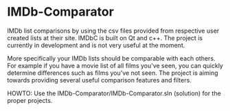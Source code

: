IMDb-Comparator
===============
IMDb list comparisons by using the csv files provided from respective user created lists at their site. IMDbC is built on Qt and c++. The project is currently in development and is not very useful at the moment. 


More specifically your IMDb lists should be comparable with each others. For example if you have a movie list of all films you've seen, you can quickly determine differences such as films you've not seen. The project is aiming towards providing several useful comparison features and filters. 



HOWTO:
Use the IMDb-Comparator/IMDb-Comparator.sln (solution) for the proper projects. 

